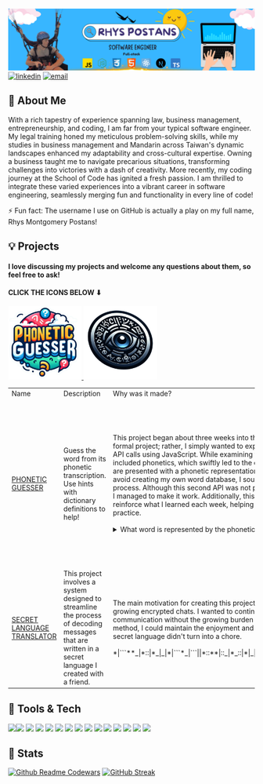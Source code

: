 ![banner](banner.png)
[![linkedin](https://img.shields.io/badge/linkedin-0A66C2?style=for-the-badge&logo=linkedin&logoColor=white)](https://www.linkedin.com/in/rhyspostans/)
[![email](https://img.shields.io/badge/email-D14836?style=for-the-badge&logo=gmail&logoColor=white)](mailto:rmp71171@gmail.com)


## 🚀 About Me
With a rich tapestry of experience spanning law, business management, entrepreneurship, and coding, I am far from your typical software engineer. My legal training honed my meticulous problem-solving skills, while my studies in business management and Mandarin across Taiwan's dynamic landscapes enhanced my adaptability and cross-cultural expertise. Owning a business taught me to navigate precarious situations, transforming challenges into victories with a dash of creativity. More recently, my coding journey at the School of Code has ignited a fresh passion. I am thrilled to integrate these varied experiences into a vibrant career in software engineering, seamlessly merging fun and functionality in every line of code!

⚡️ Fun fact: The username I use on GitHub is actually a play on my full name, Rhys Montgomery Postans!



## 💡 Projects 
#### I love discussing my projects and welcome any questions about them, so feel free to ask!
#### CLICK THE ICONS BELOW ⬇ 
<td>
    <a href="https://rhmopo.github.io/phoneticGuesser2.0/" target="_blank">
        <img src="Phonetic-guesser-logo.png" alt="Phonetic Guesser Logo" height="150px">
    </a>
</td>
<td>
    <a href="https://rhmopo.github.io/translator/" target="_blank">
        <img src="secret-translator-logo.png" alt="Secret Language Translator Logo" height="150px">
    </a>
</td>


<table>
  <tr>
    <td>Name</td>
    <td>Description</td>
    <td>Why was it made?</td>
    <td>Tech used</td>
    <td>Status</td>
    

  </tr>
  <tr>
    <td><a href="https://rhmopo.github.io/phoneticGuesser2.0/" target="_blank">PHONETIC GUESSER</a><br></td>
    <td>Guess the word from its phonetic transcription. Use hints with dictionary definitions to help!</td>
    <td>This project began about three weeks into the School of Code. Initially, it wasn't designed as a formal project; rather, I simply wanted to experiment with some free APIs after learning how to make API calls using JavaScript. While examining the JSON response from a dictionary API, I noticed it included phonetics, which swiftly led to the creation of the basic concept for this game, where users are presented with a phonetic representation and must guess the corresponding word. Eager to avoid creating my own word database, I sought another API to automate the word generation process. Although this second API was not perfect due to compatibility issues between the two APIs, I managed to make it work. Additionally, this project became a valuable tool to implement and reinforce what I learned each week, helping to solidify my understanding and put my new skills into practice.<br><br> 

<details>
<summary>
What word is represented by the phonetic transcription [ɛɡˈzɑːmpl]? (Click to see answer)</summary>

**Answer:** ɛɡˈzɑːmpl = Example
</details></td>
    <td>
             <strong>Phonetic Guesser V.1</strong>: JavaScript, CSS3, HTML5, Node.js, Express.js, draw.io<br><br>
             <strong>Phonetic Guesser V.2</strong>: Next.js, React, JavaScript, GitHub Actions, Draw.io, Figma
    </td>
    <td>⏳ More functionality incoming...</td>      
  </tr>

  <tr>
    <td><a href="https://rhmopo.github.io/translator/" target="_blank">SECRET LANGUAGE TRANSLATOR</a></td>
    <td>This project involves a system designed to streamline the process of decoding messages that are written in a secret language I created with a friend.</td>
    <td>The main motivation for creating this project was the increasing amount of time it took to decode our growing encrypted chats. I wanted to continue enjoying the unique and private nature of our communication without the growing burden of manual decoding. By devising a secretive decoding method, I could maintain the enjoyment and pace of our conversations, ensuring that the fun of our secret language didn't turn into a chore.<br><br>*|```**_|*::|*_|_|*|```*_|```||*::**|::_|*_::|*|_|_|*_|```||**|_*|_|_|*_|```||*|```*_::|*_|```|*|```*|/\_|*|::_|**</td>
    <td>JavaScript, CSS3, HTML5</td>
    <td>✅ Completed</td>      
  </tr>
</table>



          




## 📲 Tools & Tech
<img src="https://cdn.jsdelivr.net/gh/devicons/devicon@latest/icons/javascript/javascript-original.svg" style="width: 50px; height: auto;" /><img src="https://cdn.jsdelivr.net/gh/devicons/devicon@latest/icons/react/react-original.svg" style="width: 50px; height: auto;"/>
<img src="https://cdn.jsdelivr.net/gh/devicons/devicon@latest/icons/nextjs/nextjs-original.svg" style="width: 50px; height: auto;" />
<img src="https://cdn.jsdelivr.net/gh/devicons/devicon@latest/icons/figma/figma-original.svg" style="width: 50px; height: auto;" />
<img src="https://cdn.jsdelivr.net/gh/devicons/devicon@latest/icons/postgresql/postgresql-original.svg" style="width: 50px; height: auto;" />
<img src="https://cdn.jsdelivr.net/gh/devicons/devicon@latest/icons/postman/postman-original.svg" style="width: 50px; height: auto;" />
<img src="https://cdn.jsdelivr.net/gh/devicons/devicon@latest/icons/canva/canva-original.svg" style="width: 50px; height: auto;" />
<img src="https://cdn.jsdelivr.net/gh/devicons/devicon@latest/icons/express/express-original.svg" style="width: 50px; height: auto;" />
<img src="https://cdn.jsdelivr.net/gh/devicons/devicon@latest/icons/github/github-original.svg" style="width: 50px; height: auto;" />
<img src="https://cdn.jsdelivr.net/gh/devicons/devicon@latest/icons/typescript/typescript-original.svg" style="width: 50px; height: auto;" />
<img src="https://cdn.jsdelivr.net/gh/devicons/devicon@latest/icons/vscode/vscode-original.svg" style="width: 50px; height: auto;" />
<img src="https://cdn.jsdelivr.net/gh/devicons/devicon@latest/icons/vitejs/vitejs-original.svg" style="width: 50px; height: auto;" />
<img src="https://cdn.jsdelivr.net/gh/devicons/devicon@latest/icons/githubactions/githubactions-original.svg" style="width: 50px; height: auto;" />
<img src="https://cdn.jsdelivr.net/gh/devicons/devicon@latest/icons/html5/html5-original-wordmark.svg" style="width: 50px; height: auto;" />
<img src="https://cdn.jsdelivr.net/gh/devicons/devicon@latest/icons/css3/css3-original-wordmark.svg" style="width: 50px; height: auto;" />


          
## 🔮 Stats
[![Github Readme Codewars](https://codewars-stats-ignacio-cuadra.vercel.app/?username=RhMoPo)](https://github.com/ignacio-cuadra/github-readme-codewars)
[![GitHub Streak](https://github-readme-streak-stats.herokuapp.com?user=RhMoPo&theme=blueberry&date_format=M%20j%5B%2C%20Y%5D)](https://git.io/streak-stats)  





